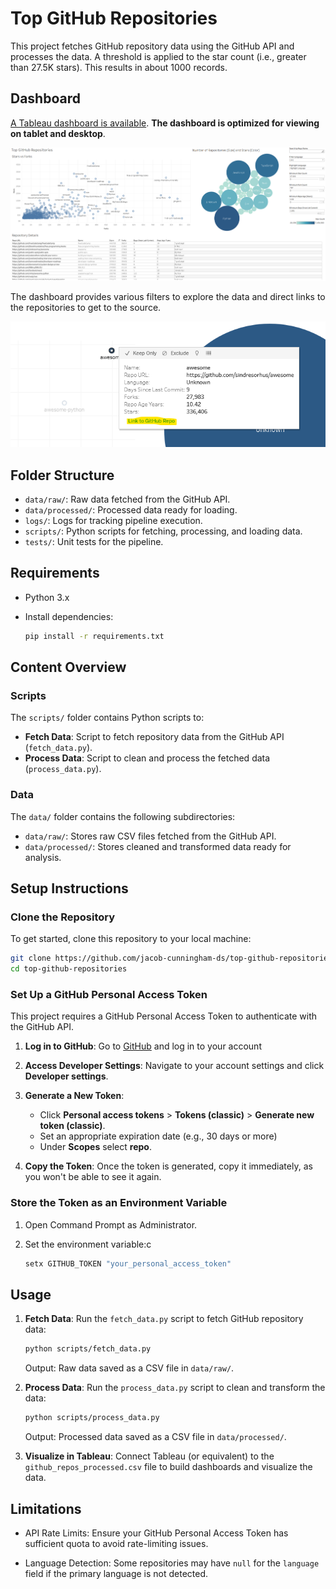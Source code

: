 # Top GitHub Repositories

This project fetches GitHub repository data using the GitHub API and processes the data.  A threshold is applied to the star count (i.e., greater than 27.5K stars). This results in about 1000 records. 

## Dashboard

[A Tableau dashboard is available](https://public.tableau.com/app/profile/jacob.cunningham3882/viz/PopularGitHubRepositories/TopGitHubRepositories?publish=yes). **The dashboard is optimized for viewing on tablet and desktop**.

![Dashboard Image](https://github.com/jacob-cunningham-ds/top-github-repositories/raw/main/images/dashboard.png)


The dashboard provides various filters to explore the data and direct links to the repositories to get to the source.

![Link to Repo Image](https://github.com/jacob-cunningham-ds/top-github-repositories/raw/main/images/link_to_github_repo.png)

## Folder Structure

- `data/raw/`: Raw data fetched from the GitHub API.
- `data/processed/`: Processed data ready for loading.
- `logs/`: Logs for tracking pipeline execution.
- `scripts/`: Python scripts for fetching, processing, and loading data.
- `tests/`: Unit tests for the pipeline.

## Requirements
- Python 3.x
- Install dependencies:

    ```bash
    pip install -r requirements.txt
    ```

## Content Overview

### Scripts
The `scripts/` folder contains Python scripts to:
- **Fetch Data**: Script to fetch repository data from the GitHub API (`fetch_data.py`).
- **Process Data**: Script to clean and process the fetched data (`process_data.py`).

### Data
The `data/` folder contains the following subdirectories:
- `data/raw/`: Stores raw CSV files fetched from the GitHub API.
- `data/processed/`: Stores cleaned and transformed data ready for analysis.

## Setup Instructions

### Clone the Repository

To get started, clone this repository to your local machine:

```bash
git clone https://github.com/jacob-cunningham-ds/top-github-repositories.git
cd top-github-repositories
```

### Set Up a GitHub Personal Access Token

This project requires a GitHub Personal Access Token to authenticate with the GitHub API.

1. **Log in to GitHub**:
    Go to [GitHub](https://www.github.com) and log in to your account

2. **Access Developer Settings**:
    Navigate to your account settings and click **Developer settings**.

3. **Generate a New Token**:
    - Click **Personal access tokens** > **Tokens (classic)** > **Generate new token (classic)**.
    - Set an appropriate expiration date (e.g., 30 days or more)
    - Under **Scopes** select **repo**.

4. **Copy the Token**:
    Once the token is generated, copy it immediately, as you won't be able to see it again.

### Store the Token as an Environment Variable

1. Open Command Prompt as Administrator.

2. Set the environment variable:c
   
    ```bash
    setx GITHUB_TOKEN "your_personal_access_token"
    ```

## Usage

1. **Fetch Data**:
    Run the `fetch_data.py` script to fetch GitHub repository data:
    
    ```bash
    python scripts/fetch_data.py
    ```

    Output: Raw data saved as a CSV file in `data/raw/`.

2. **Process Data**:
    Run the `process_data.py` script to clean and transform the data:

    ```bash
    python scripts/process_data.py
    ```

    Output: Processed data saved as a CSV file in `data/processed/`.

4. **Visualize in Tableau**: Connect Tableau (or equivalent) to the `github_repos_processed.csv` file to build dashboards and visualize the data.

## Limitations

- API Rate Limits:
    Ensure your GitHub Personal Access Token has sufficient quota to avoid rate-limiting issues.

- Language Detection:
    Some repositories may have `null` for the `language` field if the primary language is not detected.

